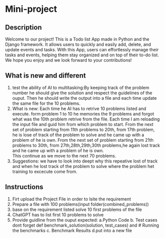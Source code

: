 # Mini-project


## Description
Welcome to our project! This is a Todo list App made in Python and the Django framework. It allows users to quickly and easily add, delete, and update events and tasks. With this App, users can effortlessly manage their tasks and events, helping them stay organized and on top of their to-do list. We hope you enjoy and we look forward to your contributions!

## What is new and different

1. test the ability of AI to multitasking:By keeping track of the problem number he should give the solution and respect the guidelines of the ouput. Then he should write the output into a file and each time update the same file for the 10 problems.
2. What is new: Each time he AI has to retrive 10 problems listed and execute. form problem 1 to 10 he memories the 9 problems and forgot what was the 10th problem retrive from the file. Each time I am reloading the input file and guid him from which problem to start. 
                From the next set of problem starting from 11th problems to 20th, from 17th problem, he is lose of track of the problem to solve and he came up with a problem of he is own.
                From the next set of problem starting from 21th problems to 30th, from 27th,28th,29th,30th problems,he again lost track and he came up with a problem of he is own.  
 		    This continue as we move to the next 70 problems.	
3. Suggestions: we have to look into deept why this repeative lost of track and when he lost track of the problem to solve where the problem het training to excecute come from.


## Instructions
1. Firt upload the Project File in order to lsite the requirement
2. Prepare a file with 100 problems(input folder(combined_problems))
3. base on the requirement listed solve 10 first problems of the file
4. ChatGPT has to list first 10 problems to solve
5. Provide guidline from the ouput expected:
	a.Python Code
	b. Test cases dont forget def benchmark_solution(solution, test_cases)  and # Running the benchmarks
	c. Benchmark Results
	d.put into a new file




